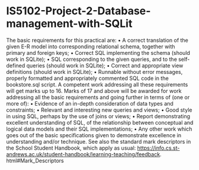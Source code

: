 # IS5102-Project-2-Database-management-with-SQLit

The basic requirements for this practical are:
• A correct translation of the given E-R model into corresponding relational schema, together with primary and foreign keys;
• Correct SQL implementing the schema (should work in SQLite);
• SQL corresponding to the given queries, and to the self-defined queries (should work in SQLite);
• Correct and appropriate view definitions (should work in SQLite);
• Runnable without error messages, properly formatted and appropriately commented SQL code in the bookstore.sql script.
A competent work addressing all these requirements will get marks up to 16. Marks of 17 and above will be awarded for work addressing all the basic requirements and going further in terms of (one or more of):
• Evidence of an in-depth consideration of data types and constraints;
• Relevant and interesting new queries and views;
• Good style in using SQL, perhaps by the use of joins or views;
• Report demonstrating excellent understanding of SQL, of the relationship between conceptual and logical data models and their SQL implementations;
• Any other work which goes out of the basic specifications given to demonstrate excellence in understanding and/or technique.
See also the standard mark descriptors in the School Student Handbook, which apply as usual:
https://info.cs.st-andrews.ac.uk/student-handbook/learning-teaching/feedback. html#Mark_Descriptors
